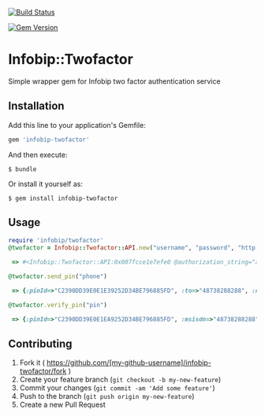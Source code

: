 [![Build Status](https://travis-ci.org/visualitypl/infobip-twofactor.svg?branch=master)](https://travis-ci.org/visualitypl/infobip-twofactor.svg?branch=master)

[![Gem Version](https://badge.fury.io/rb/infobip-twofactor.svg)](http://badge.fury.io/rb/infobip-twofactor)

# Infobip::Twofactor

Simple wrapper gem for Infobip two factor authentication service

## Installation

Add this line to your application's Gemfile:

```ruby
gem 'infobip-twofactor'
```

And then execute:

    $ bundle

Or install it yourself as:

    $ gem install infobip-twofactor

## Usage

```ruby
require 'infobip/twofactor'
@twofactor = Infobip::Twofactor::API.new("username", "password", "http://oneapi-test.infobip.com/2fa/1", "message_id", "application_id")

 => #<Infobip::Twofactor::API:0x007fcce1e7efe0 @authorization_string="aXBwZ4r3rOjRA34tLMipf", @auth=#<Crib::API:0x007fcce1e7ee78 @_agent=<Sawyer::Agent http://oneapi-test.infobip.com/2fa/1>, @_last_response=#<Sawyer::Response: 200 @rels={} @data="\"d02f4d9a2d9fb5a70b827819823254b8-9d48e592-db4a-4a70-95f0-59b3449f48d4\"">>, @api_key="d02f4d9a2d9fb5a723827819823254b8-9d48e592-db4a-4a70-95f0-59b5a49f4edd4", @api=#<Crib::API:0x007fcce1f8c0b8 @_agent=<Sawyer::Agent http://oneapi-test.infobip.com/2fa/1>>>

@twofactor.send_pin("phone")

 => {:pinId=>"C2390DD39E0E1E39252D34BE796885FD", :to=>"48738288288", :ncStatus=>"NC_DESTINATION_UNKNOWN", :smsStatus=>"MESSAGE_SENT"}

@twofactor.verify_pin("pin")

 => {:pinId=>"C2390DD39E0E1EA9252D34BE796885FD", :msisdn=>"48738288288", :verified=>true, :attemptsRemaining=>0}

```

## Contributing

1. Fork it ( https://github.com/[my-github-username]/infobip-twofactor/fork )
2. Create your feature branch (`git checkout -b my-new-feature`)
3. Commit your changes (`git commit -am 'Add some feature'`)
4. Push to the branch (`git push origin my-new-feature`)
5. Create a new Pull Request
